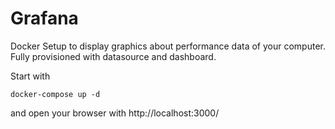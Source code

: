# Grafana

Docker Setup to display graphics about performance data of your computer. Fully provisioned with datasource and dashboard.

Start with
```
docker-compose up -d
```
and open your browser with http://localhost:3000/